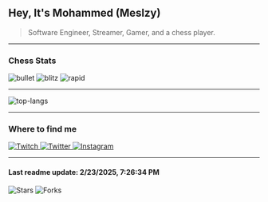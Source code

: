 <h2 align="left">Hey, It's Mohammed (Meslzy)</h2>

> Software Engineer, Streamer, Gamer, and a chess player.

---

<h3 align="left">Chess Stats</h3>

<p align="left">
  <img alt="bullet" src="https://img.shields.io/badge/🚀 bullet-2293-151515?style=for-the-badge&labelColor=151515"/>
  <img alt="blitz" src="https://img.shields.io/badge/⚡ blitz-2247-151515?style=for-the-badge&labelColor=151515"/>
  <img alt="rapid" src="https://img.shields.io/badge/⏳ rapid-2222-151515?style=for-the-badge&labelColor=151515"/>
</p>

---

<p align="left">
  <img alt="top-langs" src="https://github-readme-stats.vercel.app/api/top-langs/?username=meslzy&theme=dark&hide_border=true&include_all_commits=false&count_private=false&layout=compact"/>
</p>

---

<h3 align="left">Where to find me</h3>

<p align="left">
  <a href="https://twitch.tv/meslzy" target="blank">
    <img alt="Twitch" src="https://img.shields.io/badge/Twitch-151515?style=for-the-badge&logo=twitch&logoColor=white">
  </a>
  <a href="https://twitter.com/meslzy" target="blank">
    <img alt="Twitter" src="https://img.shields.io/badge/Twitter-151515?style=for-the-badge&logo=twitter&logoColor=white">
  </a>
  <a href="https://instagram.com/meslzy" target="blank">
    <img alt="Instagram" src="https://img.shields.io/badge/Instagram-151515?style=for-the-badge&logo=instagram&logoColor=white">
  </a>
</p>

---

<h4 align="left">Last readme update: 2&#x2F;23&#x2F;2025, 7:26:34 PM</h4>

<p align="left">
  <img alt="Stars" src="https://img.shields.io/github/stars/meslzy/meslzy?style=for-the-badge&labelColor=151515&color=151515"/>
  <img alt="Forks" src="https://img.shields.io/github/forks/meslzy/meslzy?style=for-the-badge&labelColor=151515&color=151515"/>
</p>
